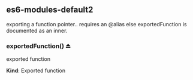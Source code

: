 ## es6-modules-default2
exporting a function pointer.. requires an @alias else exportedFunction is documented as an inner.


### exportedFunction() ⏏
exported function

**Kind**: Exported function


